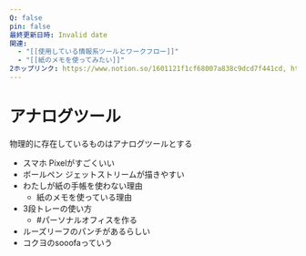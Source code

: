 ```yaml
---
Q: false
pin: false
最終更新日時: Invalid date
関連:
  - "[[使用している情報系ツールとワークフロー]]"
  - "[[紙のメモを使ってみたい]]"
2ホップリンク: https://www.notion.so/1601121f1cf68007a838c9dcd7f441cd, https://www.notion.so/1611121f1cf6809fbcf4fdd9a96984d5, https://www.notion.so/395f80c6ad3f4fc490e8aedbfb937038, https://www.notion.so/4abe4d76bc3045c2b974a389849c6ff8, https://www.notion.so/9e149cc4e75744ba8873064637fa9099,https://www.notion.so/395f80c6ad3f4fc490e8aedbfb937038
---
```

# アナログツール

物理的に存在しているものはアナログツールとする

- スマホ Pixelがすごくいい
- ボールペン ジェットストリームが描きやすい
- わたしが紙の手帳を使わない理由
    - 紙のメモを使っている理由
- 3段トレーの使い方
    - \#パーソナルオフィスを作る
- ルーズリーフのパンチがあるらしい
- コクヨのsooofaっていう
